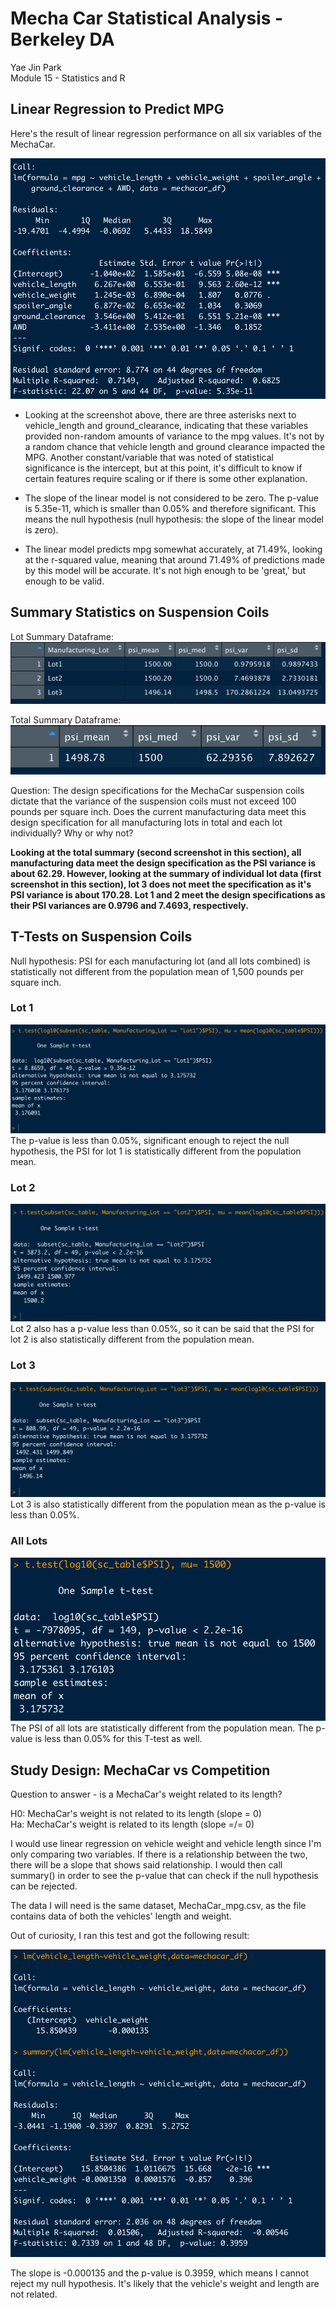 # Mecha Car Statistical Analysis - Berkeley DA
Yae Jin Park\
Module 15 - Statistics and R

## Linear Regression to Predict MPG

Here's the result of linear regression performance on all six variables of the MechaCar.

![LM](https://github.com/yaejinpark/mechaCar_statistical_analysis/blob/main/resources/d1.png)

* Looking at the screenshot above, there are three asterisks next to vehicle_length and ground_clearance, indicating that these variables provided non-random amounts of variance to the mpg values. It's not by a random chance that vehicle length and ground clearance impacted the MPG. Another constant/variable that was noted of statistical significance is the intercept, but at this point, it's difficult to know if certain features require scaling or if there is some other explanation.

* The slope of the linear model is not considered to be zero. The p-value is 5.35e-11, which is smaller than 0.05% and therefore significant. This means the null hypothesis (null hypothesis: the slope of the linear model is zero).

* The linear model predicts mpg somewhat accurately, at 71.49%, looking at the r-squared value, meaning that around 71.49% of predictions made by this model will be accurate. It's not high enough to be 'great,' but enough to be valid.

## Summary Statistics on Suspension Coils

Lot Summary Dataframe:
![Lot Summary](https://github.com/yaejinpark/mechaCar_statistical_analysis/blob/main/resources/d2-lot_summary.png)

Total Summary Dataframe:
![Total Summary](https://github.com/yaejinpark/mechaCar_statistical_analysis/blob/main/resources/d2-total_summary.png)

Question: The design specifications for the MechaCar suspension coils dictate that the variance of the suspension coils must not exceed 100 pounds per square inch. Does the current manufacturing data meet this design specification for all manufacturing lots in total and each lot individually? Why or why not?

**Looking at the total summary (second screenshot in this section), all manufacturing data meet the design specification as the PSI variance is about 62.29. However, looking at the summary of individual lot data (first screenshot in this section), lot 3 does not meet the specification as it's PSI variance is about 170.28. Lot 1 and 2 meet the design specifications as their PSI variances are 0.9796 and 7.4693, respectively.**

## T-Tests on Suspension Coils
Null hypothesis: PSI for each manufacturing lot (and all lots combined) is statistically not different from the population mean of 1,500 pounds per square inch.

### Lot 1
![Lot 1](https://github.com/yaejinpark/mechaCar_statistical_analysis/blob/main/resources/d3-ttest_lot1.png)
The p-value is less than 0.05%, significant enough to reject the null hypothesis, the PSI for lot 1 is statistically different from the population mean.

### Lot 2
![Lot 2](https://github.com/yaejinpark/mechaCar_statistical_analysis/blob/main/resources/d3-ttest_lot2.png)
Lot 2 also has a p-value less than 0.05%, so it can be said that the PSI for lot 2 is also statistically different from the population mean.

### Lot 3
![Lot 3](https://github.com/yaejinpark/mechaCar_statistical_analysis/blob/main/resources/d3-ttest_lot3.png)
Lot 3 is also statistically different from the population mean as the p-value is less than 0.05%.

### All Lots
![All Lots](https://github.com/yaejinpark/mechaCar_statistical_analysis/blob/main/resources/d3-ttest.png)
The PSI of all lots are statistically different from the population mean. The p-value is less than 0.05% for this T-test as well.

## Study Design: MechaCar vs Competition

Question to answer - is a MechaCar's weight related to its length?

H0: MechaCar's weight is not related to its length (slope = 0)\
Ha: MechaCar's weight is related to its length (slope =/= 0)

I would use linear regression on vehicle weight and vehicle length since I'm only comparing two variables. If there is a relationship between the two, there will be a slope that shows said relationship. I would then call summary() in order to see the p-value that can check if the null hypothesis can be rejected.

The data I will need is the same dataset, MechaCar_mpg.csv, as the file contains data of both the vehicles' length and weight.

Out of curiosity, I ran this test and got the following result:

![LM2](https://github.com/yaejinpark/mechaCar_statistical_analysis/blob/main/resources/d4.png)

The slope is -0.000135 and the p-value is 0.3959, which means I cannot reject my null hypothesis. It's likely that the vehicle's weight and length are not related.